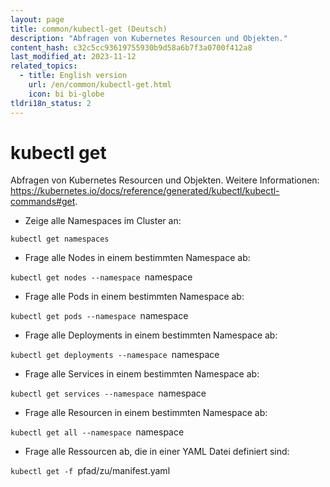 ```yaml
---
layout: page
title: common/kubectl-get (Deutsch)
description: "Abfragen von Kubernetes Resourcen und Objekten."
content_hash: c32c5cc93619755930b9d58a6b7f3a0700f412a8
last_modified_at: 2023-11-12
related_topics:
  - title: English version
    url: /en/common/kubectl-get.html
    icon: bi bi-globe
tldri18n_status: 2
---
```

# kubectl get

Abfragen von Kubernetes Resourcen und Objekten.
Weitere Informationen: <https://kubernetes.io/docs/reference/generated/kubectl/kubectl-commands#get>.

- Zeige alle Namespaces im Cluster an:

`kubectl get namespaces`

- Frage alle Nodes in einem bestimmten Namespace ab:

`kubectl get nodes --namespace `<span class="tldr-var badge badge-pill bg-dark-lm bg-white-dm text-white-lm text-dark-dm font-weight-bold">namespace</span>

- Frage alle Pods in einem bestimmten Namespace ab:

`kubectl get pods --namespace `<span class="tldr-var badge badge-pill bg-dark-lm bg-white-dm text-white-lm text-dark-dm font-weight-bold">namespace</span>

- Frage alle Deployments in einem bestimmten Namespace ab:

`kubectl get deployments --namespace `<span class="tldr-var badge badge-pill bg-dark-lm bg-white-dm text-white-lm text-dark-dm font-weight-bold">namespace</span>

- Frage alle Services in einem bestimmten Namespace ab:

`kubectl get services --namespace `<span class="tldr-var badge badge-pill bg-dark-lm bg-white-dm text-white-lm text-dark-dm font-weight-bold">namespace</span>

- Frage alle Resourcen in einem bestimmten Namespace ab:

`kubectl get all --namespace `<span class="tldr-var badge badge-pill bg-dark-lm bg-white-dm text-white-lm text-dark-dm font-weight-bold">namespace</span>

- Frage alle Ressourcen ab, die in einer YAML Datei definiert sind:

`kubectl get -f `<span class="tldr-var badge badge-pill bg-dark-lm bg-white-dm text-white-lm text-dark-dm font-weight-bold">pfad/zu/manifest.yaml</span>
